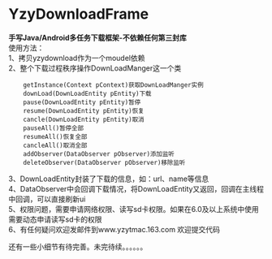 # YzyDownloadFrame
**手写Java/Android多任务下载框架-不依赖任何第三封库**  
使用方法：  
1、拷贝yzydownload作为一个moudel依赖  
2、整个下载过程秩序操作DownLoadManger这一个类  
        
        getInstance(Context pContext)获取DownLoadManger实例  
        downLoad(DownLoadEntity pEntity)下载  
        pause(DownLoadEntity pEntity)暂停  
        resume(DownLoadEntity pEntity)恢复  
        cancle(DownLoadEntity pEntity)取消  
        pauseAll()暂停全部  
        resumeAll()恢复全部  
        cancleAll()取消全部  
        addObserver(DataObserver pObserver)添加监听  
        deleteObserver(DataObserver pObserver)移除监听  
3、DownLoadEntity封装了下载的信息，如：url、name等信息  
4、DataObserver中会回调下载情况，将DownLoadEntity又返回，回调在主线程中回调，可以直接刷新ui  
5、权限问题，需要申请网络权限、读写sd卡权限。如果在6.0及以上系统中使用需要动态申请读写sd卡的权限  
6、有任何疑问欢迎发邮件到www.yzytmac.163.com 欢迎提交代码  

还有一些小细节有待完善。未完待续。。。。。。
